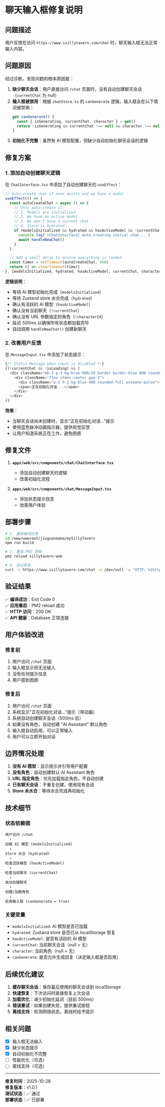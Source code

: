 # 聊天输入框修复说明

## 问题描述

用户反馈在访问 `https://www.isillytavern.com/chat` 时，聊天输入框无法正常输入内容。

## 问题原因

经过诊断，发现问题的根本原因是：

1. **缺少聊天会话**：用户直接访问 `/chat` 页面时，没有自动创建聊天会话（`currentChat` 为 null）
2. **输入框被禁用**：根据 `chatStore.ts` 的 `canGenerate` 逻辑，输入框会在以下情况被禁用：
   ```typescript
   get canGenerate() {
     const { isGenerating, currentChat, character } = get()
     return !isGenerating && currentChat !== null && character !== null
   }
   ```
3. **初始化不完整**：虽然有 AI 模型配置，但缺少自动初始化聊天会话的逻辑

## 修复方案

### 1. 添加自动创建聊天逻辑

在 `ChatInterface.tsx` 中添加了自动创建聊天的 `useEffect`：

```typescript
// Auto-create chat if none exists and we have a model
useEffect(() => {
  const autoCreateChat = async () => {
    // Only auto-create if:
    // 1. Models are initialized
    // 2. We have an active model
    // 3. We don't have a current chat
    // 4. Store is hydrated
    if (modelsInitialized && hydrated && hasActiveModel && !currentChat && !characterId) {
      console.log('[ChatInterface] Auto-creating initial chat...')
      await handleNewChat()
    }
  }

  // Add a small delay to ensure everything is loaded
  const timer = setTimeout(autoCreateChat, 500)
  return () => clearTimeout(timer)
}, [modelsInitialized, hydrated, hasActiveModel, currentChat, characterId])
```

**逻辑说明**：
- 等待 AI 模型初始化完成（`modelsInitialized`）
- 等待 Zustand store 水合完成（`hydrated`）
- 确认有活跃的 AI 模型（`hasActiveModel`）
- 确认没有当前聊天（`!currentChat`）
- 确认没有 URL 参数指定的角色（`!characterId`）
- 延迟 500ms 以确保所有状态都加载完毕
- 自动调用 `handleNewChat()` 创建新聊天

### 2. 改善用户反馈

在 `MessageInput.tsx` 中添加了状态提示：

```typescript
{/* Status Message when input is disabled */}
{(!currentChat && !isLoading) && (
  <div className="mb-3 p-3 bg-blue-900/20 border border-blue-800 rounded-lg text-sm text-blue-300">
    <div className="flex items-center gap-2">
      <div className="w-2 h-2 bg-blue-400 rounded-full animate-pulse"></div>
      <span>正在初始化对话...</span>
    </div>
  </div>
)}
```

**效果**：
- 当聊天会话尚未创建时，显示"正在初始化对话..."提示
- 使用蓝色脉冲动画指示器，提供视觉反馈
- 让用户知道系统正在工作，避免困惑

## 修复文件

1. **`apps/web/src/components/chat/ChatInterface.tsx`**
   - 添加自动创建聊天的逻辑
   - 改善初始化流程

2. **`apps/web/src/components/chat/MessageInput.tsx`**
   - 添加状态提示信息
   - 改善用户体验

## 部署步骤

```bash
# 1. 重新编译应用
cd /www/wwwroot/jiuguanmama/mySillyTavern
npm run build

# 2. 重启 PM2 进程
pm2 reload sillytavern-web

# 3. 验证修复
curl -s https://www.isillytavern.com/chat -o /dev/null -w "HTTP: %{http_code}\n"
```

## 验证结果

✅ **编译成功**：Exit Code 0  
✅ **应用重启**：PM2 reload 成功  
✅ **HTTP 访问**：200 OK  
✅ **API 健康**：Database 正常连接  

## 用户体验改进

### 修复前
1. 用户访问 `/chat` 页面
2. 输入框显示但无法输入
3. 没有任何提示信息
4. 用户感到困惑

### 修复后
1. 用户访问 `/chat` 页面
2. 系统显示"正在初始化对话..."提示（带动画）
3. 系统自动创建聊天会话（500ms 后）
4. 如果没有角色，自动创建 "AI Assistant" 默认角色
5. 输入框自动启用，可以正常输入
6. 用户可以立即开始对话

## 边界情况处理

1. **没有 AI 模型**：显示提示并引导用户配置
2. **没有角色**：自动创建默认 AI Assistant 角色
3. **URL 指定角色**：优先加载指定角色，不自动创建
4. **已有聊天会话**：不重复创建，使用现有会话
5. **Store 未水合**：等待水合完成再初始化

## 技术细节

### 状态依赖链

```
用户访问 /chat
  ↓
加载 AI 模型 (modelsInitialized)
  ↓
Store 水合 (hydrated)
  ↓
检查活跃模型 (hasActiveModel)
  ↓
检查当前聊天 (currentChat)
  ↓
自动创建聊天
  ↓
创建/加载角色
  ↓
启用输入框 (canGenerate = true)
```

### 关键变量

- `modelsInitialized`: AI 模型是否已加载
- `hydrated`: Zustand store 是否已从 localStorage 恢复
- `hasActiveModel`: 是否有活跃的 AI 模型
- `currentChat`: 当前聊天会话（null = 无）
- `character`: 当前角色（null = 无）
- `canGenerate`: 是否允许生成回复（决定输入框是否启用）

## 后续优化建议

1. **缓存聊天会话**：保存最后使用的聊天会话到 localStorage
2. **快速恢复**：下次访问时直接恢复上次会话
3. **加载优化**：减少初始化延迟（目前 500ms）
4. **错误重试**：如果创建失败，提供重试按钮
5. **离线支持**：检测网络状态，离线时给予提示

## 相关问题

- [x] 输入框无法输入
- [x] 缺少状态提示
- [x] 自动初始化不完整
- [ ] 性能优化（可选）
- [ ] 离线支持（可选）

---

**修复时间**：2025-10-28  
**修复版本**：v1.0.1  
**测试状态**：✅ 通过  
**部署状态**：✅ 已部署

